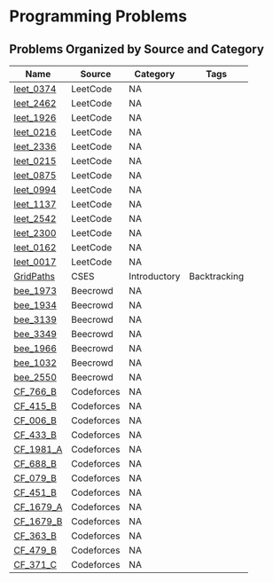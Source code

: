 # Programming Problems

## Problems Organized by Source and Category

| Name | Source | Category | Tags |
| --- | --- | --- | --- |
| [leet_0374](LeetCode/leet_0374.cpp) | LeetCode | NA |  |
| [leet_2462](LeetCode/leet_2462.cpp) | LeetCode | NA |  |
| [leet_1926](LeetCode/leet_1926.cpp) | LeetCode | NA |  |
| [leet_0216](LeetCode/leet_0216.cpp) | LeetCode | NA |  |
| [leet_2336](LeetCode/leet_2336.cpp) | LeetCode | NA |  |
| [leet_0215](LeetCode/leet_0215.cpp) | LeetCode | NA |  |
| [leet_0875](LeetCode/leet_0875.cpp) | LeetCode | NA |  |
| [leet_0994](LeetCode/leet_0994.cpp) | LeetCode | NA |  |
| [leet_1137](LeetCode/leet_1137.cpp) | LeetCode | NA |  |
| [leet_2542](LeetCode/leet_2542.cpp) | LeetCode | NA |  |
| [leet_2300](LeetCode/leet_2300.cpp) | LeetCode | NA |  |
| [leet_0162](LeetCode/leet_0162.cpp) | LeetCode | NA |  |
| [leet_0017](LeetCode/leet_0017.cpp) | LeetCode | NA |  |
| [GridPaths](CSES/GridPaths.cpp) | CSES | Introductory | Backtracking |
| [bee_1973](Beecrowd/bee_1973.cpp) | Beecrowd | NA |  |
| [bee_1934](Beecrowd/bee_1934.cpp) | Beecrowd | NA |  |
| [bee_3139](Beecrowd/bee_3139.cpp) | Beecrowd | NA |  |
| [bee_3349](Beecrowd/bee_3349.cpp) | Beecrowd | NA |  |
| [bee_1966](Beecrowd/bee_1966.cpp) | Beecrowd | NA |  |
| [bee_1032](Beecrowd/bee_1032.cpp) | Beecrowd | NA |  |
| [bee_2550](Beecrowd/bee_2550.cpp) | Beecrowd | NA |  |
| [CF_766_B](Codeforces/CF_766_B.cpp) | Codeforces | NA |  |
| [CF_415_B](Codeforces/CF_415_B.cpp) | Codeforces | NA |  |
| [CF_006_B](Codeforces/CF_006_B.cpp) | Codeforces | NA |  |
| [CF_433_B](Codeforces/CF_433_B.cpp) | Codeforces | NA |  |
| [CF_1981_A](Codeforces/CF_1981_A.cpp) | Codeforces | NA |  |
| [CF_688_B](Codeforces/CF_688_B.cpp) | Codeforces | NA |  |
| [CF_079_B](Codeforces/CF_079_B.cpp) | Codeforces | NA |  |
| [CF_451_B](Codeforces/CF_451_B.cpp) | Codeforces | NA |  |
| [CF_1679_A](Codeforces/CF_1679_A.cpp) | Codeforces | NA |  |
| [CF_1679_B](Codeforces/CF_1679_B.cpp) | Codeforces | NA |  |
| [CF_363_B](Codeforces/CF_363_B.cpp) | Codeforces | NA |  |
| [CF_479_B](Codeforces/CF_479_B.cpp) | Codeforces | NA |  |
| [CF_371_C](Codeforces/CF_371_C.cpp) | Codeforces | NA |  |
